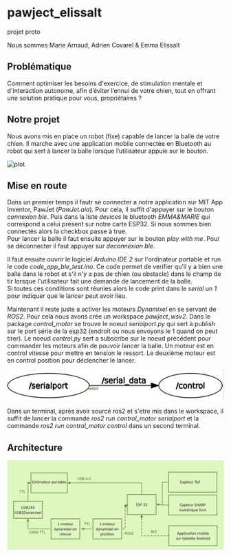 # pawject_elissalt
projet proto

Nous sommes Marie Arnaud, Adrien Covarel & Emma Elissalt 

## Problématique
  
Comment optimiser les besoins d'exercice, de stimulation mentale et d'interaction autonome, afin d’éviter l’ennui de votre chien, tout en offrant une solution pratique pour vous, propriétaires ?  

## Notre projet
  
Nous avons mis en place un robot (fixe) capable de lancer la balle de votre chien. Il marche avec une application mobile connectée en Bluetooth au robot qui sert à lancer la balle lorsque l’utilisateur appuie sur le bouton.  

![plot](images/robot.png)
  
## Mise en route

Dans un premier temps il fautr se connecter a notre application sur MIT App Inventor, PawJet (*PawJet.aia*). Pour cela, il suffit d'appuyer sur le bouton *connexion ble*. Puis dans la liste *devices* le bluetooth *EMMA&MARIE* qui correspond a celui présent sur notre carte ESP32. Si nous sommes bien connectés alors la checkbox passe à true.   
Pour lancer la balle il faut ensuite appuyer sur le bouton *play with me*. Pour se déconnecter il faut appuyer sur *deconnexion ble*.  
  
Il faut ensuite ouvrir le logiciel *Arduino IDE 2* sur l'ordinateur portable et run le code *code_app_ble_test.ino*. Ce code permet de verifier qu'il y a bien une balle dans le robot et s'il n'y a pas de chien (ou obstacle) dans le champ de tir lorsque l'utilisateur fait une demande de lancement de la balle.   
Si toutes ces conditions sont réunies alors le code print dans le *serial* un *1* pour indiquer que le lancer peut avoir lieu.  
  
Maintenant il reste juste a activer les moteurs *Dynamixel* en se servant de *ROS2*. Pour cela nous avons crée un workspace *pawject_wsv2*. Dans le package *control_motor* se trouve le noeud *serialport.py* qui sert à publish sur le port série de la esp32 (endroit ou nous envoyons le 1 quand on peut tirer). Le noeud *control.py* sert a subscribe sur le noeud précédent pour commander les moteurs afin de pouvoir lancer la balle. Un moteur est en control vitesse pour mettre en tension le ressort. Le deuxième moteur est en control position pour déclencher le lancer. 

![plot](images/noeuds.png)  

  
Dans un terminal, après avoir sourcé ros2 et s'etre mis dans le workspace, il suffit de lancer la commande *ros2 run control_motor serialport* et la commande *ros2 run control_motor control* dans un second terminal. 

## Architecture 
![plot](images/structure.png)  
